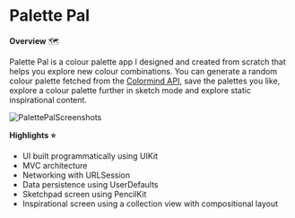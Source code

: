 # Palette Pal
**Overview** 🗺

Palette Pal is a colour palette app I designed and created from scratch that helps you explore new colour combinations. You can generate a random colour palette fetched from the [Colormind API](http://colormind.io/api-access/), save the palettes you like, explore a colour palette further in sketch mode and explore static inspirational content.

![PalettePalScreenshots](https://user-images.githubusercontent.com/17449593/185659823-31bacfea-a0a8-415a-8818-2a8ddb9b8aa3.jpg)


**Highlights ⭐️**

- UI built programmatically using UIKit
- MVC architecture
- Networking with URLSession
- Data persistence using UserDefaults
- Sketchpad screen using PencilKit
- Inspirational screen using a collection view with compositional layout
